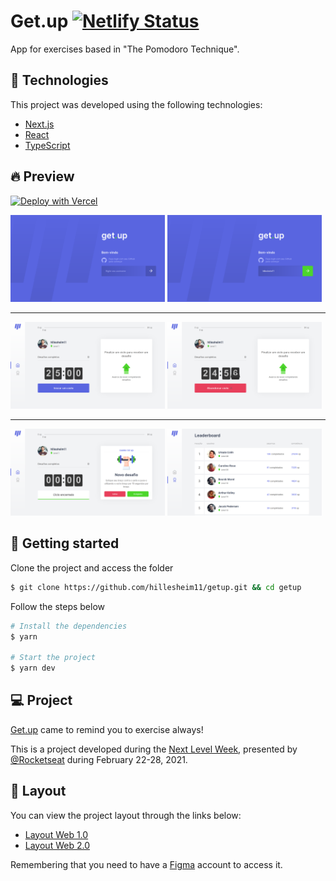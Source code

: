 # Get.up [![Netlify Status](https://api.netlify.com/api/v1/badges/b31eca34-62e4-4fcf-a76b-f7e540f3a4c5/deploy-status)](https://app.netlify.com/sites/getup/deploys)

App for exercises based in "The Pomodoro Technique".

## 🧪 Technologies

This project was developed using the following technologies:

- [Next.js](https://nextjs.org/)
- [React](https://reactjs.org)
- [TypeScript](https://www.typescriptlang.org/)

## 🔥 Preview

[![Deploy with Vercel](https://vercel.com/button)](https://getup.netlify.app/)
<div>
  <img alt="LoginPage" title="Login" src="https://github.com/hillesheim11/getup/blob/main/src/screenshots/login-page.png" width="49%"/>
  <img alt="FilledLoginPage" title="Login" src="https://github.com/hillesheim11/getup/blob/main/src/screenshots/filled-login-page.png"  width="49%"/>
  <hr>
  <img alt="HomePage" title="Home" src="https://github.com/hillesheim11/getup/blob/main/src/screenshots/home-challenge.png"  width="49%"/>
  <img alt="RunningCicle" title="Home" src="https://github.com/hillesheim11/getup/blob/main/src/screenshots/running-cicle.png"  width="49%"/>
  <hr>
  <img alt="FinishedCicle" title="Home" src="https://github.com/hillesheim11/getup/blob/main/src/screenshots/finished-cicle.png"  width="49%"/>
  <img alt="RankingPage" title="Ranking" src="https://github.com/hillesheim11/getup/blob/main/src/screenshots/ranking-page.png"  width="49%"/>
</div>

## 🚀 Getting started

Clone the project and access the folder

```bash
$ git clone https://github.com/hillesheim11/getup.git && cd getup
```

Follow the steps below
```bash
# Install the dependencies
$ yarn

# Start the project
$ yarn dev
```

## 💻 Project

[Get.up](https://getup.netlify.app/) came to remind you to exercise always!

This is a project developed during the [Next Level Week](https://nextlevelweek.com/), presented by [@Rocketseat](https://github.com/Rocketseat) during February 22-28, 2021.

## 🔖 Layout

You can view the project layout through the links below:

- [Layout Web 1.0](https://www.figma.com/file/ge20pu3ofMOKoliUyKx1Nl/Move.it-1.0) 
- [Layout Web 2.0](https://www.figma.com/file/7tXndNnentETZjBt4MEeU3/Move.it-2.0-Copy)

Remembering that you need to have a [Figma](http://figma.com/) account to access it.
